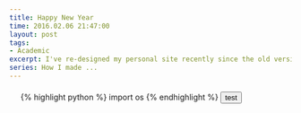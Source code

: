 ```yaml
---
title: Happy New Year
time: 2016.02.06 21:47:00
layout: post
tags:
- Academic
excerpt: I've re-designed my personal site recently since the old version had too much description words, which is not the best design I could offer as a Web Front-End Designer :smirk:. You may probably find some interesting features at this site (especially the home page), so this post is served as an introduction of how to implement them.
series: How I made ...
---
```


<div style="margin:20px 0 0 20px">

{% highlight python %}
import os
{% endhighlight %}
<input type = "button" value="test"/>
</div>

